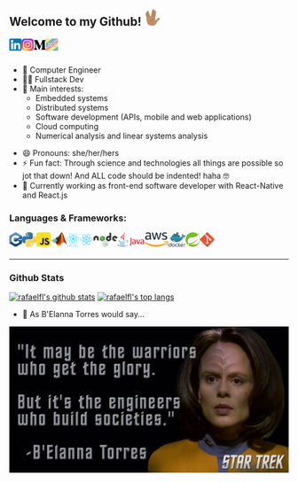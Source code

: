 

## Welcome to my Github! <img src="https://github.com/danielaczarref/danielaczarref/blob/main/img/pngwing.com.png" width="30px">

<a href="https://www.linkedin.com/in/danielaczarref" target="_blank"><img align="left" alt="Daniela Carvalho | LinkedIn" width="22px" src="https://github.com/danielaczarref/danielaczarref/blob/main/img/linkedin.png" />
<a href="https://www.instagram.com/danielaczarref/" target="_blank"><img align="left" alt="Daniela Carvalho | Instagram" width="22px" src="https://github.com/danielaczarref/danielaczarref/blob/main/img/instagram.webp" />
<a href="https://medium.com/@daniela.czarref" target="_blank"><img align="left" alt="Rafael Fernandes Lopes | Medium" width="22px" src="https://github.com/danielaczarref/danielaczarref/blob/main/img/medium2.png" />
  <a href="https://dev.to/danielaczarref" target="_blank"><img align="left" alt="dev to danielaczarref" width="22px" src="https://github.com/danielaczarref/danielaczarref/blob/main/img/dev.jpg" /></a>

<br />
<br />
  
- 💼 Computer Engineer
- ✍🏻 Fullstack Dev
- 🌱 Main interests:
  - Embedded systems
  - Distributed systems
  - Software development (APIs, mobile and web applications)
  - Cloud computing
  - Numerical analysis and linear systems analysis
<!-- - 👯 I’m looking to collaborate on ... -->
<!-- - 🤔 I’m looking for help with ... -->
<!-- - 💬 Ask me about ... -->
<!-- - ✍🏻 <samp>Core Member of IEEE Bombay Section Technical and Professional Committee  -->
- 😄 Pronouns: she/her/hers
- ⚡ Fun fact: Through science and technologies all things are possible so jot that down! And ALL code should be indented! haha 🤓
- 🤔 Currently working as front-end software developer with React-Native and React.js


### Languages & Frameworks:

<div>
  <a href="https://www.w3schools.com/cpp/" target="_blank"> <img align="left" alt="C++" height="26px" src="https://github.com/danielaczarref/danielaczarref/blob/main/img/c++.png"/> </a>
  <a href="https://www.python.org" target="_blank"> <img align="left" alt="Python" height="26px" src="https://github.com/danielaczarref/danielaczarref/blob/main/img/python.png"/> </a>
    <a href="https://www.w3schools.com/js/" target="_blank"><img align="left" alt="Javascript" height="26px" src="https://github.com/danielaczarref/danielaczarref/blob/main/img/javascript.webp" /></a>
  <a href="https://www.mathworks.com/?s_tid=gn_logo" target="_blank"><img align="left" alt="MATLAB" height="26px" src="https://github.com/danielaczarref/danielaczarref/blob/main/img/matlab.png" /></a>
  <a href="https://reactnative.dev/" target="_blank"><img align="left" alt="React Native" height="26px" src="https://github.com/danielaczarref/danielaczarref/blob/main/img/react-native.png" /></a>
    <a href="https://reactjs.org/" target="_blank"><img align="left" alt="React.JS" height="26px" src="https://github.com/danielaczarref/danielaczarref/blob/main/img/react.png" /></a>    
    <a href="https://nodejs.org/" target="_blank"><img align="left" alt="Node.JS" height="26px" src="https://github.com/danielaczarref/danielaczarref/blob/main/img/node.png" /></a>    
    <a href="https://www.java.com/" target="_blank"> <img align="left" alt="Java" height="26px" src="https://github.com/danielaczarref/danielaczarref/blob/main/img/java.png"/> </a>
   <a href="https://aws.amazon.com/?nc2=h_lg" target="_blank"> <img align="left" alt="AWS" height="26px" src="https://github.com/danielaczarref/danielaczarref/blob/main/img/aws.png"/> </a>
    <a href="https://www.docker.com/" target="_blank"> <img align="left" alt="Docker" height="26px" src="https://github.com/danielaczarref/danielaczarref/blob/main/img/docker.svg"/> </a>
    <a href="https://spring.io/" target="_blank"> <img align="left" alt="Spring" height="26px" src="https://github.com/danielaczarref/danielaczarref/blob/main/img/spring.png"/> </a>
    <a href="https://git-scm.com/" target="_blank"> <img align="left" alt="Git" height="26px" src="https://github.com/danielaczarref/danielaczarref/blob/main/img/git.png"/> </a>
<br />
<br />

---
### Github Stats

[![rafaelfl's github stats](https://github-readme-stats.vercel.app/api?username=danielaczarref&include_all_commits=true&count_private=true&show_icons=true&theme=algolia)](https://github.com/anuraghazra/github-readme-stats)
[![rafaelfl's top langs](https://github-readme-stats-eight-theta.vercel.app/api/top-langs/?username=danielaczarref&layout=compact&langs_count=8&theme=algolia)](https://github.com/anuraghazra/github-readme-stats)

- 💬 As B'Elanna Torres would say...


<img align="middle" alt="HTML5" src="https://github.com/danielaczarref/danielaczarref/blob/main/img/e3b602bef79251b9244b3ee1d3adcbfc.jpg" /></a>
